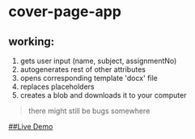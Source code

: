 # cover-page-app

## working:
1. gets user input (name, subject, assignmentNo)
2. autogenerates rest of other attributes
3. opens corresponding template 'docx' file
4. replaces placeholders
5. creates a blob and downloads it to your computer

> there might still be bugs somewhere

[##Live Demo](https://supremekhadka2.github.io/cover-page-app/)
